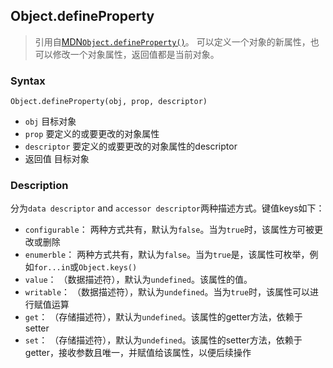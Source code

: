 
## Object.defineProperty

> 引用自[MDN`Object.defineProperty()`](https://developer.mozilla.org/en-US/docs/Web/JavaScript/Reference/Global_Objects/Object/defineProperty)。 可以定义一个对象的新属性，也可以修改一个对象属性，返回值都是当前对象。

### Syntax

`Object.defineProperty(obj, prop, descriptor)`

+ `obj` 目标对象
+ `prop` 要定义的或要更改的对象属性
+ `descriptor` 要定义的或要更改的对象属性的descriptor
+ 返回值 目标对象

### Description

分为`data descriptor` and `accessor descriptor`两种描述方式。键值keys如下：

+ `configurable`： 两种方式共有，默认为`false`。当为`true`时，该属性方可被更改或删除
+ `enumerble`： 两种方式共有，默认为`false`。当为`true`是，该属性可枚举，例如`for...in`或`Object.keys()`
+ `value`： （数据描述符），默认为`undefined`。该属性的值。
+ `writable`： （数据描述符），默认为`undefined`。当为`true`时，该属性可以进行赋值运算
+ `get`： （存储描述符），默认为`undefined`。该属性的getter方法，依赖于setter
+ `set`： （存储描述符），默认为`undefined`。该属性的setter方法，依赖于getter，接收参数且唯一，并赋值给该属性，以便后续操作

